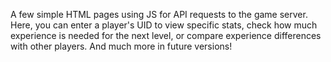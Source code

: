 A few simple HTML pages using JS for API requests to the game server. Here, you can enter a player's UID to view specific stats, check how much experience is needed for the next level, or compare experience differences with other players.
And much more in future versions!
